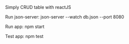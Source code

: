 Simply CRUD table with reactJS


Run json-server:
json-server --watch db.json --port 8080

Run app:
npm start

Test app:
npm test